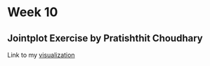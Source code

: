 # Week 10 
## Jointplot Exercise by Pratishthit Choudhary

Link to my [visualization](https://prettycodes.github.io/Fall2021-Week10-MultiView-part-2/Exercise/index.html)
